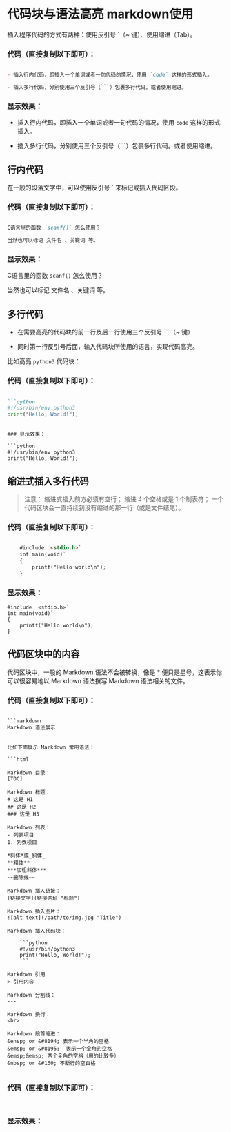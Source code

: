# 代码块与语法高亮  markdown使用

插入程序代码的方式有两种：使用反引号 `（~ 键）、使用缩进（Tab）。



### 代码（直接复制以下即可）：

```markdown

- 插入行内代码，即插入一个单词或者一句代码的情况，使用 `code` 这样的形式插入。

- 插入多行代码，分别使用三个反引号（```）包裹多行代码。或者使用缩进。

```

### 显示效果：

- 插入行内代码，即插入一个单词或者一句代码的情况，使用 `code` 这样的形式插入。

- 插入多行代码，分别使用三个反引号（```）包裹多行代码。或者使用缩进。

## 行内代码

在一般的段落文字中，可以使用反引号 ` 来标记或插入代码区段。

### 代码（直接复制以下即可）：

```markdown

C语言里的函数 `scanf()` 怎么使用？

当然也可以标记 文件名 、关键词 等。

```

### 显示效果：

C语言里的函数 `scanf()` 怎么使用？

当然也可以标记 文件名 、关键词 等。


## 多行代码

- 在需要高亮的代码块的前一行及后一行使用三个反引号 ```（~ 键）

- 同时第一行反引号后面，输入代码块所使用的语言，实现代码高亮。

比如高亮 `python3` 代码块：

### 代码（直接复制以下即可）：

```markdown

```python
#!/usr/bin/env python3
print("Hello, World!");
```


```

### 显示效果：

```python
#!/usr/bin/env python3
print("Hello, World!");
```

## 缩进式插入多行代码

>注意：
>缩进式插入前方必须有空行；
>缩进 4 个空格或是 1 个制表符；
>一个代码区块会一直持续到没有缩进的那一行（或是文件结尾）。

### 代码（直接复制以下即可）：

```markdown

    #include  <stdio.h>`
    int main(void)`
    {
        printf("Hello world\n");
    }


```

### 显示效果：

    #include  <stdio.h>`
    int main(void)`
    {
        printf("Hello world\n");
    }


## 代码区块中的内容

代码区块中，一般的 Markdown 语法不会被转换，像是 * 便只是星号，这表示你可以很容易地以 Markdown 语法撰写 Markdown 语法相关的文件。



### 代码（直接复制以下即可）：

```html

```markdown
Markdown 语法展示
```

```

比如下面展示 Markdown 常用语法：

```html

Markdown 目录：
[TOC]

Markdown 标题：
# 这是 H1
## 这是 H2
### 这是 H3

Markdown 列表：
- 列表项目
1. 列表项目

*斜体*或_斜体_
**粗体**
***加粗斜体***
~~删除线~~

Markdown 插入链接：
[链接文字](链接网址 "标题")

Markdown 插入图片：
![alt text](/path/to/img.jpg "Title")

Markdown 插入代码块：

    ```python
    #!/usr/bin/python3
    print("Hello, World!");
    ```

Markdown 引用：
> 引用内容

Markdown 分割线：
---

Markdown 换行：
<br>

Markdown 段首缩进：
&ensp; or &#8194; 表示一个半角的空格
&emsp; or &#8195;  表示一个全角的空格
&emsp;&emsp; 两个全角的空格（用的比较多）
&nbsp; or &#160; 不断行的空白格


```









### 代码（直接复制以下即可）：

```markdown



```

### 显示效果：

